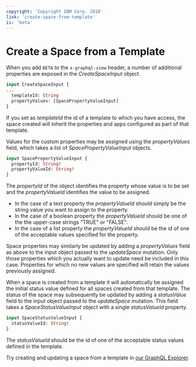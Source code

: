```yaml
---
copyright: 'Copyright IBM Corp. 2018'
link: 'create-space-from-template'
is: 'beta'
---
```


# Create a Space from a Template

When you add `BETA` to the `x-graphql-view` header, a number of additional properties are exposed in the _CreateSpaceInput_ object.

```graphql
input CreateSpaceInput {
...
  templateId: String
  propertyValues: [SpacePropertyValueInput]
}
```

If you set as _templateId_ the id of a template to which you have access, the space created will inherit the properties and apps configured as part of that template.

Values for the custom properties may be assigned using the _propertyValues_ field, which takes a list of _SpacePropertyValueInput_ objects.

```graphql
input SpacePropertyValueInput {
  propertyId: String!
  propertyValueId: String!
}
```

The _propertyId_ of the object identifies the property whose value is to be set and the _propertyValueId_ identifies the value to be assigned.
- In the case of a text property the _propertyValueId_ should simply be the string value you want to assign to the property.
- In the case of a boolean property the _propertyValueId_ should be one of the the upper-case strings "TRUE" or "FALSE".
- In the case of a list property the _propertyValueId_ should be the id of one of the acceptable values specified for the property.

Space properties may similarly be updated by adding a _propertyValues_ field as above to the input object passed to the _updateSpace_ mutation. Only those properties which you actually want to update need be included in this case. Properties for which no new values are specified will retain the values previously assigned.

When a space is created from a template it will automatically be assigned the initial status value defined for all spaces created from that template. The status of the space may subsequently be updated by adding a _statusValue_ field to the input object passed to the _updateSpace_ mutation. This field takes a _SpaceStatusValueInput_ object with a single _statusValueId_ property.

```graphql
input SpaceStatusValueInput {
  statusValueId: String!
}
```

The _statusValueId_ should be the id of one of the acceptable status values defined in the template.

Try creating and updating a space from a template in <a href="https://developer.watsonwork.ibm.com/tools/graphql?apiType=experimental" target="_blank">our GraphQL Explorer</a>.
